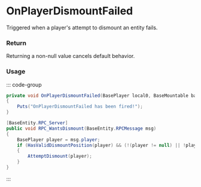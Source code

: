 # OnPlayerDismountFailed
<Badge type="info" text="Player"/>[<Badge type="danger" text="Carbon Compatible"/>](https://github.com/CarbonCommunity/Carbon)[<Badge type="warning" text="Oxide Compatible"/>](https://github.com/OxideMod/Oxide.Rust)
Triggered when a player's attempt to dismount an entity fails.

### Return
Returning a non-null value cancels default behavior.

### Usage
::: code-group
```csharp [Example]
private void OnPlayerDismountFailed(BasePlayer local0, BaseMountable baseMountable)
{
	Puts("OnPlayerDismountFailed has been fired!");
}
```
```csharp [Source — Assembly-CSharp @ BaseMountable]
[BaseEntity.RPC_Server]
public void RPC_WantsDismount(BaseEntity.RPCMessage msg)
{
	BasePlayer player = msg.player;
	if (HasValidDismountPosition(player) && (!(player != null) || !player.IsRestrained))
	{
		AttemptDismount(player);
	}
}

```
:::
